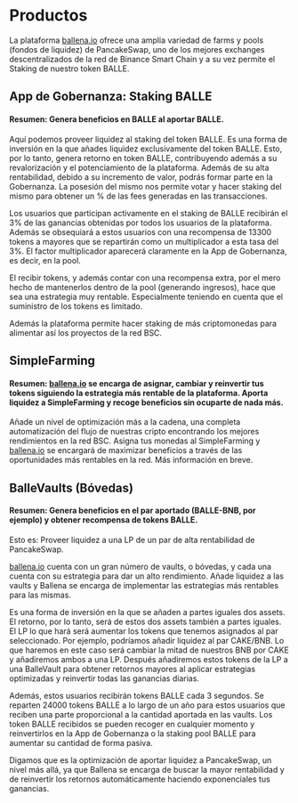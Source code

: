 # Productos

La plataforma [ballena.io](https://ballena.io/) ofrece una amplia variedad de farms y pools \(fondos de liquidez\) de PancakeSwap, uno de los mejores exchanges descentralizados de la red de Binance Smart Chain y a su vez permite el Staking de nuestro token BALLE.



## App de Gobernanza: Staking BALLE

#### Resumen: Genera beneficios en BALLE al aportar BALLE.



Aquí podemos proveer liquidez al staking del token BALLE. Es una forma de inversión en la que añades liquidez exclusivamente del token BALLE. Esto, por lo tanto, genera retorno en token BALLE, contribuyendo además a su revalorización y el potenciamiento de la plataforma. Además de su alta rentabilidad, debido a su incremento de valor, podrás formar parte en la Gobernanza. La posesión del mismo nos permite votar y hacer staking del mismo para obtener un % de las fees generadas en las transacciones.

Los usuarios que participan activamente en el staking de BALLE recibirán el 3% de las ganancias obtenidas por todos los usuarios de la plataforma. Además se obsequiará a estos usuarios con una recompensa de 13300 tokens a mayores que se repartirán como un multiplicador a esta tasa del 3%. El factor multiplicador aparecerá claramente en la App de Gobernanza, es decir, en la pool. 

El recibir tokens, y además contar con una recompensa extra, por el mero hecho de mantenerlos dentro de la pool \(generando ingresos\), hace que sea una estrategia muy rentable. Especialmente teniendo en cuenta que el suministro de los tokens es limitado.

Además la plataforma permite hacer staking de más criptomonedas para alimentar así los proyectos de la red BSC.

## SimpleFarming

#### Resumen: [ballena.io](https://ballena.io/) se encarga de asignar, cambiar y reinvertir tus tokens siguiendo la estrategia más rentable de la plataforma. Aporta liquidez a SimpleFarming y recoge beneficios sin ocuparte de nada más.

Añade un nivel de optimización más a la cadena, una completa automatización del flujo de nuestras cripto encontrando los mejores rendimientos en la red BSC. Asigna tus monedas al SimpleFarming y [ballena.io](https://ballena.io/) se encargará de maximizar beneficios a través de las oportunidades más rentables en la red. Más información en breve.



## BalleVaults \(Bóvedas\)

#### Resumen: Genera beneficios en el par aportado \(BALLE-BNB, por ejemplo\) y obtener recompensa de tokens BALLE.



Esto es: Proveer liquidez a una LP de un par de alta rentabilidad de PancakeSwap.

[ballena.io](https://ballena.io/) cuenta con un gran número de vaults, o bóvedas, y cada una cuenta con su estrategia para dar un alto rendimiento. Añade liquidez a las vaults y Ballena se encarga de implementar las estrategias más rentables para las mismas.

Es una forma de inversión en la que se añaden a partes iguales dos assets. El retorno, por lo tanto, será de estos dos assets también a partes iguales. El LP lo que hará será aumentar los tokens que tenemos asignados al par seleccionado. Por ejemplo, podríamos añadir liquidez al par CAKE/BNB. Lo que haremos en este caso será cambiar la mitad de nuestros BNB por CAKE y añadiremos ambos a una LP. Después añadiremos estos tokens de la LP a una BalleVault para obtener retornos mayores al aplicar estrategias optimizadas y reinvertir todas las ganancias diarias.

Además, estos usuarios recibirán tokens BALLE cada 3 segundos. Se reparten 24000 tokens BALLE a lo largo de un año para estos usuarios que reciben una parte proporcional a la cantidad aportada en las vaults. Los token BALLE recibidos se pueden recoger en cualquier momento y reinvertirlos en la App de Gobernanza o la staking pool BALLE para aumentar su cantidad de forma pasiva.

Digamos que es la optimización de aportar liquidez a PancakeSwap, un nivel más allá, ya que Ballena se encarga de buscar la mayor rentabilidad y de reinvertir los retornos automáticamente haciendo exponenciales tus ganancias.





